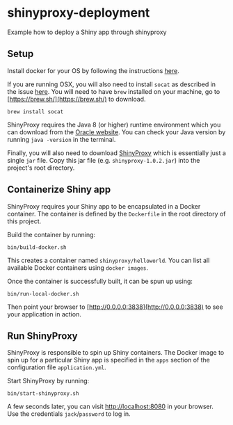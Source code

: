 # shinyproxy-deployment
Example how to deploy a Shiny app through shinyproxy

## Setup 
Install docker for your OS by following the instructions [here](https://docs.docker.com/install/).

If you are running OSX, you will also need to install `socat` as described in the issue [here](https://github.com/openanalytics/shinyproxy/issues/20).
You will need to have `brew` installed on your machine, go to [https://brew.sh/](https://brew.sh/) to download.

```
brew install socat
```

ShinyProxy requires the Java 8 (or higher) runtime environment which you can download from the [Oracle website](http://www.oracle.com/technetwork/java/javase/downloads/index.html).
You can check your Java version by running `java -version` in the terminal.

Finally, you will also need to download [ShinyProxy](https://www.shinyproxy.io/downloads/) which is essentially just a single `jar` file.
Copy this jar file (e.g. `shinyproxy-1.0.2.jar`) into the project's root directory.

## Containerize Shiny app
ShinyProxy requires your Shiny app to be encapsulated in a Docker container.
The container is defined by the `Dockerfile` in the root directory of this project.

Build the container by running:

```
bin/build-docker.sh
```

This creates a container named `shinyproxy/helloworld`.
You can list all available Docker containers using `docker images`.

Once the container is successfully built, it can be spun up using:

```
bin/run-local-docker.sh
```
Then point your browser to [http://0.0.0.0:3838](http://0.0.0.0:3838) to see your application in action.

## Run ShinyProxy
ShinyProxy is responsible to spin up Shiny containers.
The Docker image to spin up for a particular Shiny app is specified in the `apps` section of the configuration file `application.yml`.

Start ShinyProxy by running:

```
bin/start-shinyproxy.sh
```

A few seconds later, you can visit [http://localhost:8080](http://localhost:8080) in your browser.
Use the credentials `jack`/`password` to log in.

